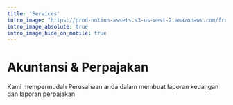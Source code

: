 ```yaml
---
title: 'Services'
intro_image: "https://prod-notion-assets.s3-us-west-2.amazonaws.com/front/work/carousel-desktop/notes-v5/en-US.png"
intro_image_absolute: true
intro_image_hide_on_mobile: true
---
```


# Akuntansi & Perpajakan

Kami mempermudah Perusahaan anda dalam membuat laporan keuangan dan laporan perpajakan

